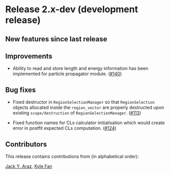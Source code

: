 # Release 2.x-dev (development release)

## New features since last release

## Improvements

 * Ability to read and store length and energy information has been implemented
   for particle propagator module.
   ([#140](https://github.com/MadAnalysis/madanalysis5/pull/140))

## Bug fixes

 * Fixed destructor in `RegionSelectionManager` so that `RegionSelection` 
   objects allocated inside the `region_vector` are properly destructed upon 
   existing `scope/destruction` of `RegionSelectionManager`.
   ([#113](https://github.com/MadAnalysis/madanalysis5/pull/113))

 * Fixed function names for CLs calculator initialisation which would create 
   error in postfit expected CLs computation.
   ([#124](https://github.com/MadAnalysis/madanalysis5/pull/124))

## Contributors

This release contains contributions from (in alphabetical order):

[Jack Y. Araz](https://github.com/jackaraz), [Kyle Fan](https://github.com/kfan326)
